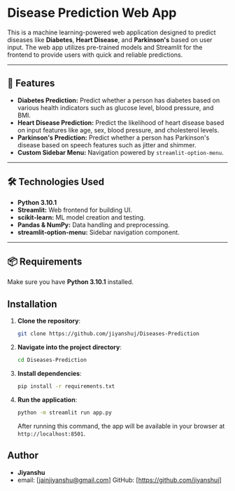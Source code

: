 # Disease Prediction Web App

This is a machine learning-powered web application designed to predict diseases like **Diabetes**, **Heart Disease**, and **Parkinson's** based on user input. The web app utilizes pre-trained models and Streamlit for the frontend to provide users with quick and reliable predictions.

---

## 🎯 Features

- **Diabetes Prediction:**  Predict whether a person has diabetes based on various health indicators such as glucose level, blood pressure, and BMI.
- **Heart Disease Prediction:** Predict the likelihood of heart disease based on input features like age, sex, blood pressure, and cholesterol levels.
- **Parkinson's Prediction:** Predict whether a person has Parkinson's disease based on speech features such as jitter and shimmer.
- **Custom Sidebar Menu:** Navigation powered by `streamlit-option-menu`.

---

## 🛠 Technologies Used

- **Python 3.10.1**
- **Streamlit:** Web frontend for building UI.
- **scikit-learn:** ML model creation and testing.
- **Pandas & NumPy:** Data handling and preprocessing.
- **streamlit-option-menu:** Sidebar navigation component.

---

## 📦 Requirements

Make sure you have **Python 3.10.1** installed.

## Installation

1. **Clone the repository**:
    ```bash
    git clone https://github.com/jiyanshuj/Diseases-Prediction
    ```

2. **Navigate into the project directory**:
    ```bash
    cd Diseases-Prediction
    ```
3. **Install dependencies**:
    ```bash
    pip install -r requirements.txt
    ```
4. **Run the application**:
    ```bash
    python -m streamlit run app.py
    ```
    After running this command, the app will be available in your browser at `http://localhost:8501`.

## Author

- **Jiyanshu**
- email: [jainjiyanshu@gmail.com]
  GitHub: [https://github.com/jiyanshuj]
#
